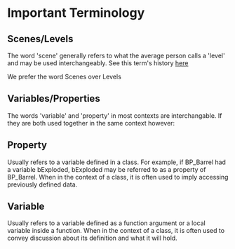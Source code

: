 # Important Terminology

## Scenes/Levels

The word 'scene' generally refers to what the average person calls a 'level' and may be used interchangeably. See this term's history [here](https://en.wikipedia.org/wiki/Level\_\(video\_games\))

We prefer the word Scenes over Levels

## Variables/Properties

The words 'variable' and 'property' in most contexts are interchangable. If they are both used together in the same context however:

## Property

Usually refers to a variable defined in a class. For example, if BP\_Barrel had a variable bExploded, bExploded may be referred to as a property of BP\_Barrel. When in the context of a class, it is often used to imply accessing previously defined data.

## Variable

Usually refers to a variable defined as a function argument or a local variable inside a function. When in the context of a class, it is often used to convey discussion about its definition and what it will hold.
